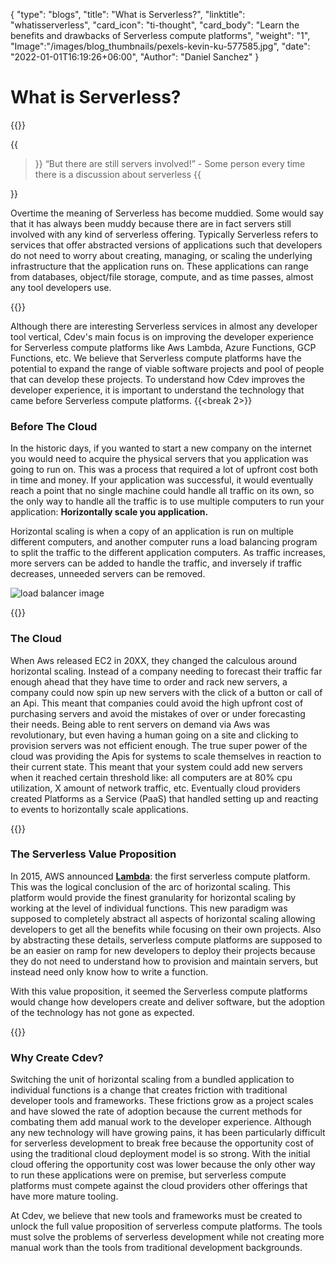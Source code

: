 {
    "type": "blogs",
    "title": "What is Serverless?",
    "linktitle": "whatisserverless", 
    "card_icon": "ti-thought",
    "card_body": "Learn the benefits and drawbacks of Serverless compute platforms",
    "weight": "1",
    "Image":"/images/blog_thumbnails/pexels-kevin-ku-577585.jpg",
    "date": "2022-01-01T16:19:26+06:00",
    "Author": "Daniel Sanchez"
}

# What is Serverless?
{{<break>}}

{{<blockquote>}}
“But there are still servers involved!” - Some person every time there is a discussion about serverless
{{</blockquote>}}

Overtime the meaning of Serverless has become muddied. Some would say that it has always been muddy because there are in fact servers still involved with any kind of serverless offering. Typically Serverless refers to services that offer abstracted versions of applications such that developers do not need to worry about creating, managing, or scaling the underlying infrastructure that the application runs on. These applications can range from databases, object/file storage, compute, and as time passes, almost any tool developers use.

{{<break>}}

Although there are interesting Serverless services in almost any developer tool vertical, Cdev's main focus is on improving the developer experience for Serverless compute platforms like Aws Lambda, Azure Functions, GCP Functions, etc. We believe that Serverless compute platforms have the potential to expand the range of viable software projects and pool of people that can develop these projects. To understand how Cdev improves the developer experience, it is important to understand the technology that came before Serverless compute platforms. 
{{<break 2>}}

### Before The Cloud 
In the historic days, if you wanted to start a new company on the internet you would need to acquire the physical servers that you application was going to run on. This was a process that required a lot of upfront cost both in time and money. If your application was successful, it would eventually reach a point that no single machine could handle all traffic on its own, so the only way to handle all the traffic is to use multiple computers to run your application: **Horizontally scale you application.**

Horizontal scaling is when a copy of an application is run on multiple different computers, and another computer runs a load balancing program to split the traffic to the different application computers. As traffic increases, more servers can be added to handle the traffic, and inversely if traffic decreases, unneeded servers can be removed. 

![load balancer image](/diagrams/load_balancer.svg)

{{<break>}}

### The Cloud
When Aws released EC2 in 20XX, they changed the calculous around horizontal scaling. Instead of a company needing to forecast their traffic far enough ahead that they have time to order and rack new servers, a company could now spin up new servers with the click of a button or call of an Api. This meant that companies could avoid the high upfront cost of purchasing servers and avoid the mistakes of over or under forecasting their needs. Being able to rent servers on demand via Aws was revolutionary, but even having a human going on a site and clicking to provision servers was not efficient enough. The true super power of the cloud was providing the Apis for systems to scale themselves in reaction to their current state. This meant that your system could add new servers when it reached certain threshold like: all computers are at 80% cpu utilization, X amount of network traffic, etc. Eventually cloud providers created Platforms as a Service (PaaS) that handled setting up and reacting to events to horizontally scale applications. 

{{<break>}}



### The Serverless Value Proposition

In 2015, AWS announced **[Lambda](https://www.youtube.com/watch?v=9eHoyUVo-yg&ab_channel=AmazonWebServices)**: the first serverless compute platform. This was the logical conclusion of the arc of horizontal scaling. This platform would provide the finest granularity for horizontal scaling by working at the level of individual functions. This new paradigm was supposed to completely abstract all aspects of horizontal scaling allowing developers to get all the benefits while focusing on their own projects. Also by abstracting these details, serverless compute platforms are supposed to be an easier on ramp for new developers to deploy their projects because they do not need to understand how to provision and maintain servers, but instead need only know how to write a function. 

With this value proposition, it seemed the Serverless compute platforms would change how developers create and deliver software, but the adoption of the technology has not gone as expected. 


{{<break>}}

### Why Create Cdev?

Switching the unit of horizontal scaling from a bundled application to individual functions is a change that creates friction with traditional developer tools and frameworks. These frictions grow as a project scales and have slowed the rate of adoption because the current methods for combating them add manual work to the developer experience. Although any new technology will have growing pains, it has been particularly difficult for serverless development to break free because the opportunity cost of using the traditional cloud deployment model is so strong. With the initial cloud offering the opportunity cost was lower because the only other way to run these applications were on premise, but serverless compute platforms must compete against the cloud providers other offerings that have more mature tooling. 


At Cdev, we believe that new tools and frameworks must be created to unlock the full value proposition of serverless compute platforms. The tools must solve the problems of serverless development while not creating more manual work than the tools from traditional development backgrounds. 
